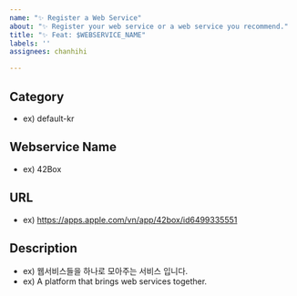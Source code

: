```yaml
---
name: "✨ Register a Web Service"
about: "✨ Register your web service or a web service you recommend."
title: "✨ Feat: $WEBSERVICE_NAME"
labels: ''
assignees: chanhihi

---
```


## Category

- ex) default-kr

## Webservice Name

- ex) 42Box

## URL

- ex) https://apps.apple.com/vn/app/42box/id6499335551

## Description

- ex) 웹서비스들을 하나로 모아주는 서비스 입니다.
- ex) A platform that brings web services together.
